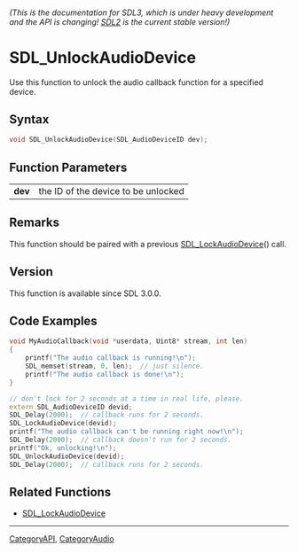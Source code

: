 ###### (This is the documentation for SDL3, which is under heavy development and the API is changing! [SDL2](https://wiki.libsdl.org/SDL2/) is the current stable version!)
# SDL_UnlockAudioDevice

Use this function to unlock the audio callback function for a specified device.

## Syntax

```c
void SDL_UnlockAudioDevice(SDL_AudioDeviceID dev);

```

## Function Parameters

|             |                                     |
| ----------- | ----------------------------------- |
| **dev**     | the ID of the device to be unlocked |

## Remarks

This function should be paired with a previous
[SDL_LockAudioDevice](SDL_LockAudioDevice)() call.

## Version

This function is available since SDL 3.0.0.

## Code Examples

```c++
void MyAudioCallback(void *userdata, Uint8* stream, int len)
{
    printf("The audio callback is running!\n");
    SDL_memset(stream, 0, len);  // just silence.
    printf("The audio callback is done!\n");
}

// don't lock for 2 seconds at a time in real life, please.
extern SDL_AudioDeviceID devid;
SDL_Delay(2000);  // callback runs for 2 seconds.
SDL_LockAudioDevice(devid);
printf("The audio callback can't be running right now!\n");
SDL_Delay(2000);  // callback doesn't run for 2 seconds.
printf("Ok, unlocking!\n");
SDL_UnlockAudioDevice(devid);
SDL_Delay(2000);  // callback runs for 2 seconds.
```

## Related Functions

* [SDL_LockAudioDevice](SDL_LockAudioDevice)

----
[CategoryAPI](CategoryAPI), [CategoryAudio](CategoryAudio)



